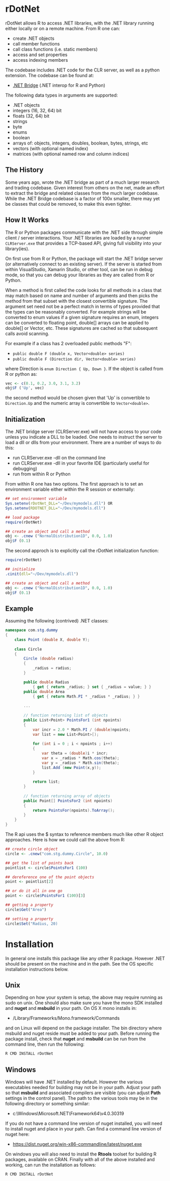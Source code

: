 # rDotNet
rDotNet allows R to access .NET libraries, with the .NET library running either locally or on a remote machine. From R one can:

- create .NET objects
- call member functions
- call class functions (i.e. static members)
- access and set properties
- access indexing members

The codebase includes .NET code for the CLR server, as well as a
python extension.   The codebase can be found at:

- [.NET Bridge](https://github.com/tr8dr/.Net-Bridge/tree/master) (.NET interop for R and Python)

The following data types in arguments are supported:

- .NET objects
- integers (16, 32, 64) bit
- floats (32, 64) bit
- strings
- byte
- enums
- boolean
- arrays of: objects, integers, doubles, boolean, bytes, strings, etc
- vectors (with optional named index)
- matrices (with optional named row and column indices)

## The History
Some years ago, wrote the .NET bridge as part of a much larger research and trading codebase.  Given interest from others on the net, made an effort to extract the bridge and related classes from the much larger codebase.   While the .NET Bridge codebase is a factor of 100x smaller, there may yet be classes that could be removed, to make this even tighter.

## How It Works
The R or Python packages communicate with the .NET side through simple client / server interactions.  Your .NET libraries are loaded by a runner ```CLRServer.exe``` that provides a TCP-based API, giving full visibility into your library(ies). 

On first use from R or Python, the package will start the .NET bridge server (or alternatively connect to an existing server).  If the server is started from within VisualStudio, Xamarin Studio, or other tool, can be run in debug mode, so that you can debug your libraries as they are called from R or Python.

When a method is first called the code looks for all methods in a class that may match based on name and number of arguments and then picks the method from that subset with the closest convertible signature.  The argument set need not be a perfect match in terms of types provided that the types can be reasonably converted.   For example strings will be converted to enum values if a given signature requires an enum, integers can be converted to floating point, double[] arrays can be applied to double[] or Vector<double>, etc.  These signatures are cached so that subsequent calls avoid scanning.

For example if a class has 2 overloaded public methods "F":

- ```public double F (double x, Vector<double> series)```
- ```public double F (Direction dir, Vector<double> series)```

where Direction is ```enum Direction { Up, Down }```.  If the object is called from R or python as:

```R
vec <- c(0.1, 0.2, 3.0, 3.1, 3.2)
obj$F ('Up', vec)
```
the second method would be chosen given that 'Up' is convertible to ```Direction.Up``` and the numeric array is convertible to ```Vector<double>```.

## Initialization
The .NET bridge server (CLRServer.exe) will not have access to your code unless you indicate a DLL to be loaded.  One needs to instruct the server to load a dll or dlls from your environment.  There are a number of ways to do this:

- run CLRServer.exe -dll <path to your dll> on the command line 
- run CLRServer.exe -dll <path to your dll> in your favorite IDE (particularly useful for debugging)
- run from within R or Python

From within R one has two options.  The first approach is to set an environment variable either within the R session or externally:
```R
## set environment variable
Sys.setenv(rDotNet_DLL="~/Dev/mymodels.dll") OR
Sys.setenv(RDOTNET_DLL="~/Dev/mymodels.dll")

## load package
require(rDotNet)

## create an object and call a method
obj <- .cnew ("NormalDistribution1D", 0.0, 1.0)
obj$F (0.1)
```

The second approch is to explicitly call the rDotNet initialization function:
```R
require(rDotNet)

## initialize
.cinit(dll="~/Dev/mymodels.dll")

## create an object and call a method
obj <- .cnew ("NormalDistribution1D", 0.0, 1.0)
obj$F (0.1)
```


## Example
Assuming the following (contrived) .NET classes:
```C#
namespace com.stg.dummy 
{
    class Point (double X, double Y);
    
    class Circle
    {
        Circle (double radius)
        {
            _radius = radius;
        }

        public double Radius 
            { get { return _radius; } set { _radius = value; } }
        public double Area 
            { get { return Math.PI * _radius * _radius; } }
            
        ...
            
        // function returning list of objects
        public List<Point> PointsFor1 (int npoints)
        {
            var incr = 2.0 * Math.PI / (double)npoints;
            var list = new List<Point>[);
            
            for (int i = 0 ; i < npoints ; i++)
            {
                var theta = (double)i * incr;
                var x = _radius * Math.cos(theta);
                var y = _radius * Math.sin(theta);
                list.Add (new Point(x,y));
            }
            
            return list;
        }
        
        // function returning array of objects
        public Point[] PointsFor2 (int npoints)
        {
            return PointsFor(npoints).ToArray();
        }        
    }
}

```
The R api uses the $ syntax to reference members much like other R object approaches.  Here is how we could call the above from R:
```R
## create circle object
circle <- .cnew("com.stg.dummy.Circle", 10.0)

## get the list of points back
pointlist <- circle$PointsFor1 (100)

## dereference one of the point objects
point <- pointlist[2]

## or do it all in one go
point <- circle$PointsFor1 (100)[3]

## getting a property
circle$Get("Area")

## setting a property
circle$Set("Radius, 20)

```

# Installation
In general one installs this package like any other R package.
However .NET should be present on the machine and in the path.  See
the OS specific installation instructions below.

## Unix
Depending on how your system is setup, the above may require running
as sudo on unix.  One should also make sure you have the mono SDK installed
and **nuget** and **msbuild** in your path.   On OS X mono installs in:

- /Library/Frameworks/Mono.framework/Commands

and on Linux will depend on the package installer.  The  bin directory
where msbuild and nuget reside must be added to your path.  Before
running the package install, check that **nuget** and **msbuild**
can be run from the command line, then run the following:

```sh
R CMD INSTALL rDotNet
```


## Windows
Windows will have .NET installed by default.  However the various executables
needed for building may not be in your path.  Adjust your path so that
 **msbuild** and associated compilers are visible (you can adjust
 **Path** settings in the control panel).  The path to the various
 tools may be in the following directory or something similar:

- c:\Windows\Microsoft.NET\Framework64\v4.0.30319

If you do not have a command line version of nuget installed, you will need to install nuget
and place in your path.  Can find a command line version of nuget here:

- https://dist.nuget.org/win-x86-commandline/latest/nuget.exe

On windows you will also need to install the **Rtools** toolset for building R packages, available
on CRAN.  Finally with all of the above installed and working, can run the installation as
follows:

```sh
R CMD INSTALL rDotNet
```




